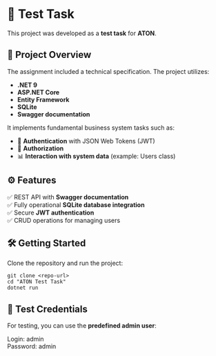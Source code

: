 # 🚀 Test Task

This project was developed as a **test task** for **ATON**.

## 📌 Project Overview
The assignment included a technical specification. The project utilizes:
- **.NET 9**
- **ASP.NET Core**
- **Entity Framework**
- **SQLite**
- **Swagger documentation**

It implements fundamental business system tasks such as:
- 🔐 **Authentication** with JSON Web Tokens (JWT)
- 🔑 **Authorization**
- 📊 **Interaction with system data** (example: Users class)

## ⚙️ Features
✅ REST API with **Swagger documentation**  
✅ Fully operational **SQLite database integration**  
✅ Secure **JWT authentication**  
✅ CRUD operations for managing users

## 🛠️ Getting Started
Clone the repository and run the project:
```ssh
git clone <repo-url>
cd "ATON Test Task"
dotnet run
```

## 🔑 Test Credentials

For testing, you can use the **predefined admin user**:

Login: admin  
Password: admin